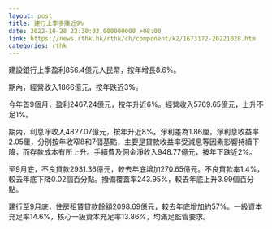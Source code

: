 ```yaml
---
layout: post
title: 建行上季多賺近9%
date: 2022-10-28 22:30:03.000000000 +08:00
link: https://news.rthk.hk/rthk/ch/component/k2/1673172-20221028.htm
categories: rthk
---
```


建設銀行上季盈利856.4億元人民幣，按年增長8.6%。

期內，經營收入1866億元，按年跌近3%。

今年首9個月，盈利2467.24億元，按年升近6%。經營收入5769.65億元，上升不足1%。

期內，利息淨收入4827.07億元，按年升近8%。淨利差為1.86厘，淨利息收益率2.05厘，分別按年收窄8和7個基點，主要是貸款收益率受減息等因素影響持續下降，而存款成本有所上升。手續費及佣金淨收入948.77億元，按年下跌近2%。

至9月底，不良貸款2931.36億元，較去年底增加270.65億元。不良貸款率1.4%，較去年底下降0.02個百分點。撥備覆蓋率243.95%，較去年底上升3.99個百分點。

建行至9月底，住房租賃貸款餘額2098.69億元，較去年底增加約57%。一級資本充足率14.6%，核心一級資本充足率13.86%，均滿足監管要求。

